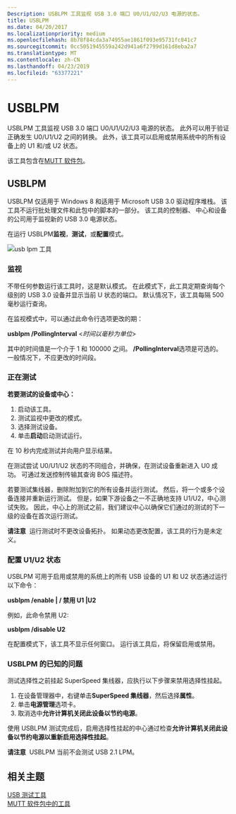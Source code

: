 ```yaml
---
Description: USBLPM 工具监视 USB 3.0 端口 U0/U1/U2/U3 电源的状态。
title: USBLPM
ms.date: 04/20/2017
ms.localizationpriority: medium
ms.openlocfilehash: 8b78f84cda3a74955ae1861f093e95731fc841c7
ms.sourcegitcommit: 0cc5051945559a242d941a6f2799d161d8eba2a7
ms.translationtype: MT
ms.contentlocale: zh-CN
ms.lasthandoff: 04/23/2019
ms.locfileid: "63377221"
---
```

# <a name="usblpm"></a>USBLPM


USBLPM 工具监视 USB 3.0 端口 U0/U1/U2/U3 电源的状态。 此外可以用于验证正确发生 U0/U1/U2 之间的转换。 此外，该工具可以启用或禁用系统中的所有设备上的 U1 和/或 U2 状态。

该工具包含在[MUTT 软件包](https://msdn.microsoft.com/windows/hardware/jj590752)。

## <a name="usblpm"></a>USBLPM


USBLPM 仅适用于 Windows 8 和适用于 Microsoft USB 3.0 驱动程序堆栈。 该工具不运行批处理文件和此包中的脚本的一部分。 该工具的控制器、 中心和设备的公司用于监视新的 USB 3.0 电源状态。

在运行 USBLPM**监视**，**测试**，或**配置**模式。

![usb lpm 工具](images/fig10-usb-lpm-tool.png)

### <a name="monitoring"></a>监视

不带任何参数运行该工具时，这是默认模式。 在此模式下，此工具定期查询每个级别的 USB 3.0 设备并显示当前 U 状态的端口。 默认情况下，该工具每隔 500 毫秒运行查询。

在监视模式中，可以通过此命令行选项更改的期：

**usblpm /PollingInterval** &lt;*时间以毫秒为单位*&gt;

其中的时间值是一个介于 1 和 100000 之间。 **/PollingInterval**选项是可选的。 一般情况下，不应更改的时间段。

### <a name="testing"></a>正在测试

**若要测试的设备或中心：**

1.  启动该工具。
2.  测试监视中更改的模式。
3.  选择测试设备。
4.  单击**启动**启动测试运行。

在 10 秒内完成测试并向用户显示结果。

在测试尝试 U0/U1/U2 状态的不同组合，并确保，在测试设备重新进入 U0 成功。 可通过发送控制传输其查询 BOS 描述符。

若要测试集线器，删除附加到它的所有设备并运行测试。 然后，将一个或多个设备连接并重新运行测试。 但是，如果下游设备之一不正确地支持 U1/U2，中心测试失败。 因此，中心上的测试之前，我们建议中心以确保它们通过的测试的下一级的设备在首次运行测试。

**请注意**  运行测试时不更改设备拓扑。 如果动态更改配置，该工具的行为是未定义。

 

### <a name="configuring-u1u2-states"></a>配置 U1/U2 状态

USBLPM 可用于启用或禁用的系统上的所有 USB 设备的 U1 和 U2 状态通过运行以下命令：

**usblpm /enable | / 禁用 U1 |U2**

例如，此命令禁用 U2:

**usblpm /disable U2**

在配置模式下，该工具不显示任何窗口。 运行该工具后，将保留启用或禁用。

### <a name="known-issues-with-usblpm"></a>USBLPM 的已知的问题

测试选择性之前挂起 SuperSpeed 集线器，应执行以下步骤来禁用选择性挂起。

1.  在设备管理器中，右键单击**SuperSpeed 集线器**，然后选择**属性**。
2.  单击**电源管理**选项卡。
3.  取消选中**允许计算机关闭此设备以节约电源**。

使用 USBLPM 测试完成后，启用选择性挂起的中心通过检查**允许计算机关闭此设备以节约电源以重新启用选择性挂起**。

**请注意**  USBLPM 当前不会测试 USB 2.1 LPM。

 

## <a name="related-topics"></a>相关主题
[USB 测试工具](usb-test-tools.md)  
[MUTT 软件包中的工具](mutt-software-package.md)  



